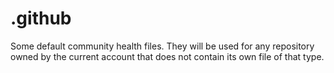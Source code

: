 # .github
Some default community health files. They will be used for any repository owned by the current account that does not contain its own file of that type.
